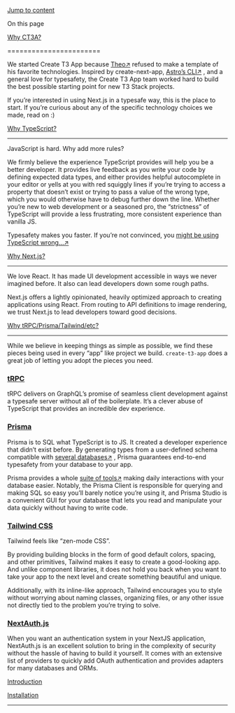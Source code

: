 [Jump to content](#content)

On this page

[Why CT3A?](#overview)

=======================

We started Create T3 App because [Theo↗](https://twitter.com/t3dotgg)
 refused to make a template of his favorite technologies. Inspired by create-next-app, [Astro’s CLI↗](https://astro.build)
, and a general love for typesafety, the Create T3 App team worked hard to build the best possible starting point for new T3 Stack projects.

If you’re interested in using Next.js in a typesafe way, this is the place to start. If you’re curious about any of the specific technology choices we made, read on :)

[Why TypeScript?](#why-typescript)

-----------------------------------

JavaScript is hard. Why add more rules?

We firmly believe the experience TypeScript provides will help you be a better developer. It provides live feedback as you write your code by defining expected data types, and either provides helpful autocomplete in your editor or yells at you with red squiggly lines if you’re trying to access a property that doesn’t exist or trying to pass a value of the wrong type, which you would otherwise have to debug further down the line. Whether you’re new to web development or a seasoned pro, the “strictness” of TypeScript will provide a less frustrating, more consistent experience than vanilla JS.

Typesafety makes you faster. If you’re not convinced, you [might be using TypeScript wrong…↗](https://www.youtube.com/watch?v=RmGHnYUqQ4k)

[Why Next.js?](#why-nextjs)

----------------------------

We love React. It has made UI development accessible in ways we never imagined before. It also can lead developers down some rough paths.

Next.js offers a lightly opinionated, heavily optimized approach to creating applications using React. From routing to API definitions to image rendering, we trust Next.js to lead developers toward good decisions.

[Why tRPC/Prisma/Tailwind/etc?](#why-trpcprismatailwindetc)

------------------------------------------------------------

While we believe in keeping things as simple as possible, we find these pieces being used in every “app” like project we build. `create-t3-app` does a great job of letting you adopt the pieces you need.

### [tRPC](#trpc)

tRPC delivers on GraphQL’s promise of seamless client development against a typesafe server without all of the boilerplate. It’s a clever abuse of TypeScript that provides an incredible dev experience.

### [Prisma](#prisma)

Prisma is to SQL what TypeScript is to JS. It created a developer experience that didn’t exist before. By generating types from a user-defined schema compatible with [several databases↗](https://www.prisma.io/docs/concepts/database-connectors)
, Prisma guarantees end-to-end typesafety from your database to your app.

Prisma provides a whole [suite of tools↗](https://www.prisma.io/docs/concepts/overview/should-you-use-prisma#-you-want-a-tool-that-holistically-covers-your-database-workflows)
 making daily interactions with your database easier. Notably, the Prisma Client is responsible for querying and making SQL so easy you’ll barely notice you’re using it, and Prisma Studio is a convenient GUI for your database that lets you read and manipulate your data quickly without having to write code.

### [Tailwind CSS](#tailwind-css)

Tailwind feels like “zen-mode CSS”.

By providing building blocks in the form of good default colors, spacing, and other primitives, Tailwind makes it easy to create a good-looking app. And unlike component libraries, it does not hold you back when you want to take your app to the next level and create something beautiful and unique.

Additionally, with its inline-like approach, Tailwind encourages you to style without worrying about naming classes, organizing files, or any other issue not directly tied to the problem you’re trying to solve.

### [NextAuth.js](#nextauthjs)

When you want an authentication system in your NextJS application, NextAuth.js is an excellent solution to bring in the complexity of security without the hassle of having to build it yourself. It comes with an extensive list of providers to quickly add OAuth authentication and provides adapters for many databases and ORMs.

[Introduction](/en/introduction)

[Installation](/en/installation)

* * *